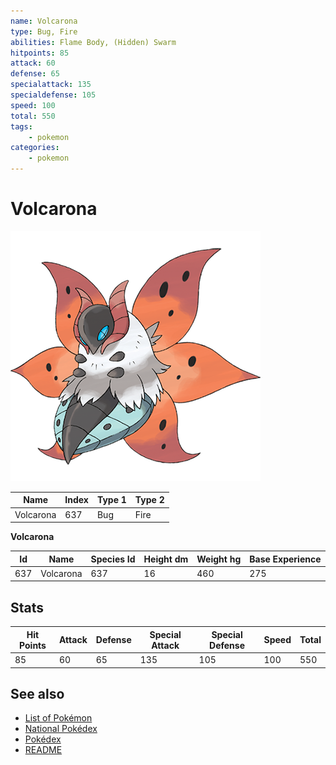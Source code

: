 ```yaml
---
name: Volcarona
type: Bug, Fire
abilities: Flame Body, (Hidden) Swarm
hitpoints: 85
attack: 60
defense: 65
specialattack: 135
specialdefense: 105
speed: 100
total: 550
tags:
    - pokemon
categories:
    - pokemon
---
```


# Volcarona


![Volcarona](images/637.png)

| **Name** | **Index** | **Type 1** | **Type 2** |
|----|----|----|----|
| Volcarona | 637 | Bug | Fire  |

**Volcarona** 




| **Id** | **Name** | **Species Id** | **Height dm** | **Weight hg** | **Base Experience** |
|--------|----------|----------------|------------|------------|---------------------|
| 637 | Volcarona | 637 | 16 | 460 | 275 |



## Stats

| **Hit Points** | **Attack** | **Defense** | **Special Attack** | **Special Defense** | **Speed** | **Total** |
|----------------|------------|-------------|--------------------|---------------------|-----------|-----------|
| 85 | 60 | 65 | 135 | 105 | 100 | 550 |

## See also

- [List of Pokémon](../pokemon.md)
- [National Pokédex](../national_pokedex.md)
- [Pokédex](../pokedex.md)
- [README](../README.md)
